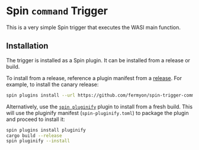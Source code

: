 # Spin `command` Trigger

This is a very simple Spin trigger that executes the WASI main function.

## Installation

The trigger is installed as a Spin plugin. It can be installed from a release or build.

To install from a release, reference a plugin manifest from a [release](https://github.com/fermyon/spin-trigger-command/releases). For example, to install the canary release:

```sh
spin plugins install --url https://github.com/fermyon/spin-trigger-command/releases/download/canary/trigger-command.json
```

Alternatively, use the [`spin pluginify`](https://github.com/itowlson/spin-pluginify) plugin to install from a fresh build. This will use the pluginify manifest (`spin-pluginify.toml`) to package the plugin and proceed to install it:

```sh
spin plugins install pluginify
cargo build --release
spin pluginify --install
```
